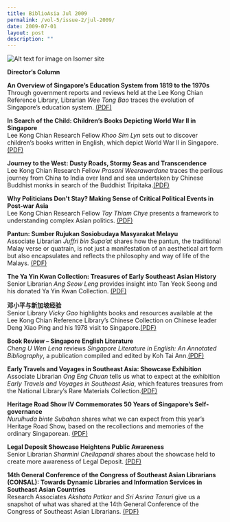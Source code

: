 ```yaml
---
title: BiblioAsia Jul 2009
permalink: /vol-5/issue-2/jul-2009/
date: 2009-07-01
layout: post
description: ""
---
```

![Alt text for image on Isomer site](/images/covers/ba5-2.jpg)

**Director’s Column**

**An Overview of Singapore’s Education System from 1819 to the 1970s** <br>
Through government reports and reviews held at the Lee Kong Chian Reference Library, Librarian *Wee Tong Bao* traces the evolution of Singapore’s education system. [(PDF)](/files/pdf/vol-5/issue-2/v5-issue2_EducationSystem.pdf)

**In Search of the Child: Children’s Books Depicting World War II in Singapore** <br>
Lee Kong Chian Research Fellow *Khoo Sim Lyn* sets out to discover children’s books written in English, which depict World War II in Singapore. [(PDF)](/files/pdf/vol-5/issue-2/v5-issue2_ChildrenBooks.pdf)

**Journey to the West: Dusty Roads, Stormy Seas and Transcendence** <br>
Lee Kong Chian Research Fellow *Prasani Weerawardane* traces the perilous journey from China to India over land and sea undertaken by Chinese Buddhist monks in search of the Buddhist Tripitaka.[(PDF)](/files/pdf/vol-5/issue-2/v5-issue2_JourneyWest.pdf)

**Why Politicians Don't Stay? Making Sense of Critical Political Events in Post-war Asia** <br>
Lee Kong Chian Research Fellow *Tay Thiam Chye* presents a framework to understanding complex Asian politics. [(PDF)](/files/pdf/vol-5/issue-2/v5-issue2_CriticalPolitical.pdf)

**Pantun: Sumber Rujukan Sosiobudaya Masyarakat Melayu** <br>
Associate Librarian *Juffri bin Supa’at* shares how the pantun, the traditional Malay verse or quatrain, is not just a manifestation of an aesthetical art form but also encapsulates and reflects the philosophy and way of life of the Malays. [(PDF)](/files/pdf/vol-5/issue-2/v5-issue2_PantunSumber.pdf)

**The Ya Yin Kwan Collection: Treasures of Early Southeast Asian History** <br>
Senior Librarian *Ang Seow Leng* provides insight into Tan Yeok Seong and his donated Ya Yin Kwan Collection. [(PDF)](/files/pdf/vol-5/issue-2/v5-issue2_YaYinKwan.pdf)

**邓小平与新加坡经验** <br>
Senior Library *Vicky Gao* highlights books and resources available at the Lee Kong Chian Reference Library’s Chinese Collection on Chinese leader Deng Xiao Ping and his 1978 visit to Singapore.[(PDF)](/files/pdf/vol-5/issue-2/v5-issue2_Chinese.pdf)

**Book Review – Singapore English Literature** <br>
*Cheng U Wen Lena* reviews *Singapore Literature in English: An Annotated Bibliography*, a publication compiled and edited by Koh Tai Ann.[(PDF)](/files/pdf/vol-5/issue-2/v5-issue2_EnglishLiterature.pdf)

**Early Travels and Voyages in Southeast Asia: Showcase Exhibition** <br>
Associate Librarian *Ong Eng Chuan* tells us what to expect at the exhibition *Early Travels and Voyages in Southeast Asia*, which features treasures from the National Library’s Rare Materials Collection.[(PDF)](/files/pdf/vol-5/issue-2/v5-issue2_TravelsVoyages.pdf)

**Heritage Road Show IV Commemorates 50 Years of Singapore’s Self-governance** <br>
*Nurulhuda binte Subahan* shares what we can expect from this year’s Heritage Road Show, based on the recollections and memories of the ordinary Singaporean. [(PDF)](/files/pdf/vol-5/issue-2/V5-issue2_HeritageRoad.pdf)

**Legal Deposit Showcase Heightens Public Awareness** <br>
Senior Librarian *Sharmini Chellapandi* shares about the showcase held to create more awareness of Legal Deposit. [(PDF)](/files/pdf/vol-5/issue-2/v5-issue2_LegalDeposit.pdf)

**14th General Conference of the Congress of Southeast Asian Librarians (CONSAL): Towards Dynamic Libraries and Information Services in Southeast Asian Countries** <br>
Research Associates *Akshata Patkar* and *Sri Asrina Tanuri* give us a snapshot of what was shared at the 14th General Conference of the Congress of Southeast Asian Librarians. [(PDF)](/files/pdf/vol-5/issue-2/v5-issue2_DynamicLibraries.pdf)